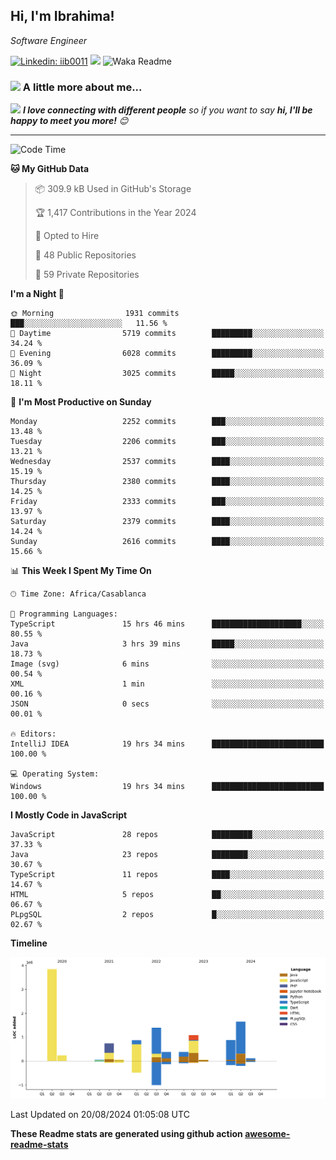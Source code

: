 <h2>Hi, I'm Ibrahima! </h2>
<p><em>Software Engineer 
</em></p>


[![Linkedin: iib0011](https://img.shields.io/badge/-iib0011-blue?style=flat-square&logo=Linkedin&logoColor=white&link=https://www.linkedin.com/in/iib0011/)](https://www.linkedin.com/in/iib0011/)
![](https://visitor-badge.glitch.me/badge?page_id=iib0011)
![Waka Readme](https://github.com/iib0011/iib0011/workflows/Waka%20Readme/badge.svg)


### <img src="https://media.giphy.com/media/VgCDAzcKvsR6OM0uWg/giphy.gif" width="50"> A little more about me...  


<img src="https://media.giphy.com/media/LnQjpWaON8nhr21vNW/giphy.gif" width="60"> <em><b>I love connecting with different people</b> so if you want to say <b>hi, I'll be happy to meet you more!</b> 😊</em>

---
<!--START_SECTION:waka-->
![Code Time](http://img.shields.io/badge/Code%20Time-3%2C709%20hrs%2040%20mins-blue)

**🐱 My GitHub Data** 

> 📦 309.9 kB Used in GitHub's Storage 
 > 
> 🏆 1,417 Contributions in the Year 2024
 > 
> 💼 Opted to Hire
 > 
> 📜 48 Public Repositories 
 > 
> 🔑 59 Private Repositories 
 > 
**I'm a Night 🦉** 

```text
🌞 Morning                1931 commits        ███░░░░░░░░░░░░░░░░░░░░░░   11.56 % 
🌆 Daytime                5719 commits        █████████░░░░░░░░░░░░░░░░   34.24 % 
🌃 Evening                6028 commits        █████████░░░░░░░░░░░░░░░░   36.09 % 
🌙 Night                  3025 commits        █████░░░░░░░░░░░░░░░░░░░░   18.11 % 
```
📅 **I'm Most Productive on Sunday** 

```text
Monday                   2252 commits        ███░░░░░░░░░░░░░░░░░░░░░░   13.48 % 
Tuesday                  2206 commits        ███░░░░░░░░░░░░░░░░░░░░░░   13.21 % 
Wednesday                2537 commits        ████░░░░░░░░░░░░░░░░░░░░░   15.19 % 
Thursday                 2380 commits        ████░░░░░░░░░░░░░░░░░░░░░   14.25 % 
Friday                   2333 commits        ███░░░░░░░░░░░░░░░░░░░░░░   13.97 % 
Saturday                 2379 commits        ████░░░░░░░░░░░░░░░░░░░░░   14.24 % 
Sunday                   2616 commits        ████░░░░░░░░░░░░░░░░░░░░░   15.66 % 
```


📊 **This Week I Spent My Time On** 

```text
🕑︎ Time Zone: Africa/Casablanca

💬 Programming Languages: 
TypeScript               15 hrs 46 mins      ████████████████████░░░░░   80.55 % 
Java                     3 hrs 39 mins       █████░░░░░░░░░░░░░░░░░░░░   18.73 % 
Image (svg)              6 mins              ░░░░░░░░░░░░░░░░░░░░░░░░░   00.54 % 
XML                      1 min               ░░░░░░░░░░░░░░░░░░░░░░░░░   00.16 % 
JSON                     0 secs              ░░░░░░░░░░░░░░░░░░░░░░░░░   00.01 % 

🔥 Editors: 
IntelliJ IDEA            19 hrs 34 mins      █████████████████████████   100.00 % 

💻 Operating System: 
Windows                  19 hrs 34 mins      █████████████████████████   100.00 % 
```

**I Mostly Code in JavaScript** 

```text
JavaScript               28 repos            █████████░░░░░░░░░░░░░░░░   37.33 % 
Java                     23 repos            ████████░░░░░░░░░░░░░░░░░   30.67 % 
TypeScript               11 repos            ████░░░░░░░░░░░░░░░░░░░░░   14.67 % 
HTML                     5 repos             ██░░░░░░░░░░░░░░░░░░░░░░░   06.67 % 
PLpgSQL                  2 repos             █░░░░░░░░░░░░░░░░░░░░░░░░   02.67 % 
```



**Timeline**

![Lines of Code chart](https://raw.githubusercontent.com/iib0011/iib0011/master/assets/bar_graph.png)


 Last Updated on 20/08/2024 01:05:08 UTC
<!--END_SECTION:waka-->

**These Readme stats are generated using github action [awesome-readme-stats](https://github.com/iib0011/waka-readme-stats)**
